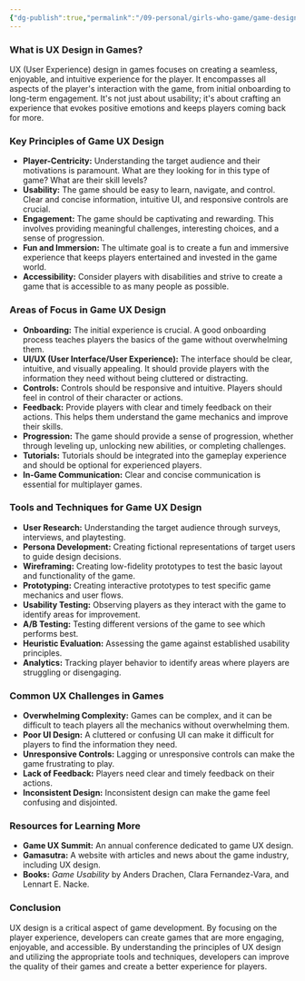 ```yaml
---
{"dg-publish":true,"permalink":"/09-personal/girls-who-game/game-design-notes/game-design/ux-design-for-games/","dgPassFrontmatter":true}
---
```


### What is UX Design in Games?

UX (User Experience) design in games focuses on creating a seamless, enjoyable, and intuitive experience for the player. It encompasses all aspects of the player's interaction with the game, from initial onboarding to long-term engagement. It's not just about usability; it's about crafting an experience that evokes positive emotions and keeps players coming back for more.

### Key Principles of Game UX Design

*   **Player-Centricity:** Understanding the target audience and their motivations is paramount. What are they looking for in this type of game? What are their skill levels?
*   **Usability:** The game should be easy to learn, navigate, and control. Clear and concise information, intuitive UI, and responsive controls are crucial.
*   **Engagement:** The game should be captivating and rewarding. This involves providing meaningful challenges, interesting choices, and a sense of progression.
*   **Fun and Immersion:** The ultimate goal is to create a fun and immersive experience that keeps players entertained and invested in the game world.
*   **Accessibility:** Consider players with disabilities and strive to create a game that is accessible to as many people as possible.

### Areas of Focus in Game UX Design

*   **Onboarding:** The initial experience is crucial. A good onboarding process teaches players the basics of the game without overwhelming them.
*   **UI/UX (User Interface/User Experience):** The interface should be clear, intuitive, and visually appealing. It should provide players with the information they need without being cluttered or distracting.
*   **Controls:** Controls should be responsive and intuitive. Players should feel in control of their character or actions.
*   **Feedback:** Provide players with clear and timely feedback on their actions. This helps them understand the game mechanics and improve their skills.
*   **Progression:** The game should provide a sense of progression, whether through leveling up, unlocking new abilities, or completing challenges.
*   **Tutorials:** Tutorials should be integrated into the gameplay experience and should be optional for experienced players.
*   **In-Game Communication:** Clear and concise communication is essential for multiplayer games.

### Tools and Techniques for Game UX Design

*   **User Research:** Understanding the target audience through surveys, interviews, and playtesting.
*   **Persona Development:** Creating fictional representations of target users to guide design decisions.
*   **Wireframing:** Creating low-fidelity prototypes to test the basic layout and functionality of the game.
*   **Prototyping:** Creating interactive prototypes to test specific game mechanics and user flows.
*   **Usability Testing:** Observing players as they interact with the game to identify areas for improvement.
*   **A/B Testing:** Testing different versions of the game to see which performs best.
*   **Heuristic Evaluation:** Assessing the game against established usability principles.
*   **Analytics:** Tracking player behavior to identify areas where players are struggling or disengaging.

### Common UX Challenges in Games

*   **Overwhelming Complexity:** Games can be complex, and it can be difficult to teach players all the mechanics without overwhelming them.
*   **Poor UI Design:** A cluttered or confusing UI can make it difficult for players to find the information they need.
*   **Unresponsive Controls:** Lagging or unresponsive controls can make the game frustrating to play.
*   **Lack of Feedback:** Players need clear and timely feedback on their actions.
*   **Inconsistent Design:** Inconsistent design can make the game feel confusing and disjointed.

### Resources for Learning More

*   **Game UX Summit:** An annual conference dedicated to game UX design.
*   **Gamasutra:** A website with articles and news about the game industry, including UX design.
*   **Books:** *Game Usability* by Anders Drachen, Clara Fernandez-Vara, and Lennart E. Nacke.

### Conclusion

UX design is a critical aspect of game development. By focusing on the player experience, developers can create games that are more engaging, enjoyable, and accessible. By understanding the principles of UX design and utilizing the appropriate tools and techniques, developers can improve the quality of their games and create a better experience for players.
